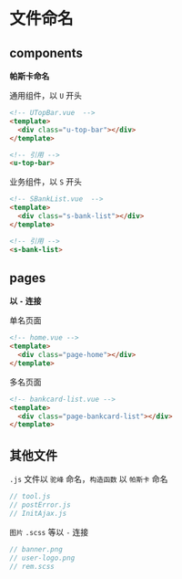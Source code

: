 # 文件命名

## components
**帕斯卡命名**  

通用组件，以 `U` 开头
```html
<!-- UTopBar.vue  -->
<template>
  <div class="u-top-bar"></div>
</template>

<!-- 引用 -->
<u-top-bar>
```

业务组件，以 `S` 开头
```html
<!-- SBankList.vue  -->
<template>
  <div class="s-bank-list"></div>
</template>

<!-- 引用 -->
<s-bank-list>
```

## pages
**以 `-` 连接**  

单名页面
```html
<!-- home.vue -->
<template>
  <div class="page-home"></div>
</template>
```

多名页面
```html
<!-- bankcard-list.vue -->
<template>
  <div class="page-bankcard-list"></div>
</template>
```

## 其他文件
`.js` 文件以 `驼峰` 命名，`构造函数` 以 `帕斯卡` 命名  
```js
// tool.js
// postError.js
// InitAjax.js
```

`图片` `.scss` 等以 `-` 连接
```js
// banner.png
// user-logo.png
// rem.scss
```
